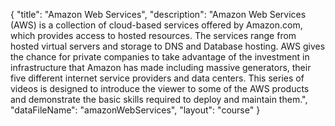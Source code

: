 {
	"title": "Amazon Web Services",
	"description": "Amazon Web Services (AWS) is a collection of cloud-based services offered by Amazon.com, which provides access to hosted resources. The services range from hosted virtual servers and storage to DNS and Database hosting. AWS gives the chance for private companies to take advantage of the investment in infrastructure that Amazon has made including massive generators, their five different internet service providers and data centers. This series of videos is designed to introduce the viewer to some of the AWS products and demonstrate the basic skills required to deploy and maintain them.",
	"dataFileName": "amazonWebServices",
	"layout": "course"
}